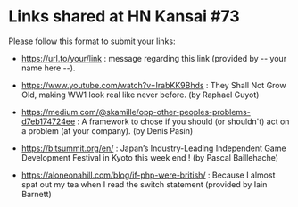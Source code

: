 Links shared at HN Kansai #73
=============================

Please follow this format to submit your links:
- https://url.to/your/link : message regarding this link (provided by -- your name here --).

- https://www.youtube.com/watch?v=IrabKK9Bhds : They Shall Not Grow Old, making WW1 look real like never before. (by Raphael Guyot)

- https://medium.com/@skamille/opp-other-peoples-problems-d7eb174724ee : A framework to chose if you should (or shouldn't) act on a problem (at your company). (by Denis Pasin)

- https://bitsummit.org/en/ : Japan’s Industry-Leading Independent Game Development Festival in Kyoto this week end ! (by Pascal Baillehache)

- https://aloneonahill.com/blog/if-php-were-british/ : Because I almost spat out my tea when I read the switch statement (provided by Iain Barnett)
